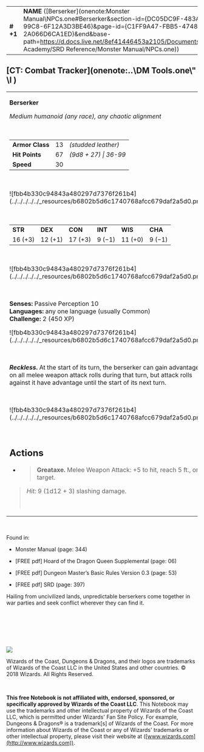 |           |                                                                                                                                                                                                                                                                                              |        |        |        |     |       |        |
|-----------|----------------------------------------------------------------------------------------------------------------------------------------------------------------------------------------------------------------------------------------------------------------------------------------------|--------|--------|--------|-----|-------|--------|
| **\# +1** | **NAME** ([Berserker](onenote:Monster Manual\\NPCs.one#Berserker&section-id={DC05DC9F-483A-4E1A-99C8-6F12A3D3BE46}&page-id={C1FF9A47-FBB5-4748-8917-2A066D6CA1ED}&end&base-path=https://d.docs.live.net/8ef41446453a2105/Documents/Adventure Academy/SRD Reference/Monster Manual/NPCs.one)) | **13** | **67** | **67** | \-  | Notes | 450 XP |

## [CT: Combat Tracker](onenote:..\\DM Tools.one\\" \l )

<table><tbody><tr class="odd"><td><p><strong>Berserker</strong></p><p><em>Medium humanoid (any race), any chaotic alignment</em></p><p> </p><table><tbody><tr class="odd"><td><strong>Armor Class</strong></td><td>13</td><td><em>(studded leather)</em></td></tr><tr class="even"><td><strong>Hit Points</strong></td><td>67</td><td><em>(9d8 + 27) | 36-99</em></td></tr><tr class="odd"><td><strong>Speed</strong></td><td>30</td><td> </td></tr></tbody></table><p> </p><p>![fbb4b330c94843a480297d7376f261b4](../../../../../_resources/b6802b5d6c1740768afcc679daf2a5d0.png)</p><p> </p><table><tbody><tr class="odd"><td><strong>STR</strong></td><td><strong>DEX</strong></td><td><strong>CON</strong></td><td><strong>INT</strong></td><td><strong>WIS</strong></td><td><strong>CHA</strong></td></tr><tr class="even"><td>16 (+3)</td><td>12 (+1)</td><td>17 (+3)</td><td>9 (−1)</td><td>11 (+0)</td><td>9 (−1)</td></tr></tbody></table><p> </p><p>![fbb4b330c94843a480297d7376f261b4](../../../../../_resources/b6802b5d6c1740768afcc679daf2a5d0.png)</p><p> </p><p><strong>Senses:</strong> Passive Perception 10<br />
<strong>Languages:</strong> any one language (usually Common)<br />
<strong>Challenge:</strong> 2 (450 XP)</p><p>![fbb4b330c94843a480297d7376f261b4](../../../../../_resources/b6802b5d6c1740768afcc679daf2a5d0.png)</p><p> </p><p><strong><em>Reckless</em>.</strong> At the start of its turn, the berserker can gain advantage on all melee weapon attack rolls during that turn, but attack rolls against it have advantage until the start of its next turn.</p><p> </p><p>![fbb4b330c94843a480297d7376f261b4](../../../../../_resources/b6802b5d6c1740768afcc679daf2a5d0.png)</p><p> </p><h2 id="actions"><strong>Actions</strong></h2><ul><li><blockquote><p><strong>Greataxe.</strong> Melee Weapon Attack: +5 to hit, reach 5 ft., one target.</p></blockquote></li></ul><blockquote><p><em>Hit:</em> 9 (1d12 + 3) slashing damage.</p><p> </p></blockquote></td></tr></tbody></table>

 

Found in:

-   Monster Manual (page: 344)

-   \[FREE pdf\] Hoard of the Dragon Queen Supplemental (page: 06)

-   \[FREE pdf\] Dungeon Master’s Basic Rules Version 0.3 (page: 53)

-   \[FREE pdf\] SRD (page: 397)

Hailing from uncivilized lands, unpredictable berserkers come together in war parties and seek conflict wherever they can find it.

 

 

 

![](tmp\media\image2.png)

Wizards of the Coast, Dungeons & Dragons, and their logos are trademarks of Wizards of the Coast LLC in the United States and other countries. © 2018 Wizards. All Rights Reserved.

 

**This free Notebook is not affiliated with, endorsed, sponsored, or specifically approved by Wizards of the Coast LLC**. This Notebook may use the trademarks and other intellectual property of Wizards of the Coast LLC, which is permitted under Wizards' Fan Site Policy. For example, Dungeons & Dragons® is a trademark\[s\] of Wizards of the Coast. For more information about Wizards of the Coast or any of Wizards' trademarks or other intellectual property, please visit their website at ([www.wizards.com](http://www.wizards.com)).
